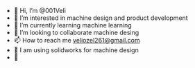 - 👋 Hi, I’m @001Veli
- 👀 I’m interested in machine design and product development 
- 🌱 I’m currently learning machine learning
- 💞️ I’m looking to collaborate machine desing
- 📫 How to reach me veliozel261@gmail.com 
- 📐 I am using solidworks for machine design
- 🤍

<!---
001Veli/001Veli is a ✨ special ✨ repository because its `README.md` (this file) appears on your GitHub profile.
You can click the Preview link to take a look at your changes.
--->
